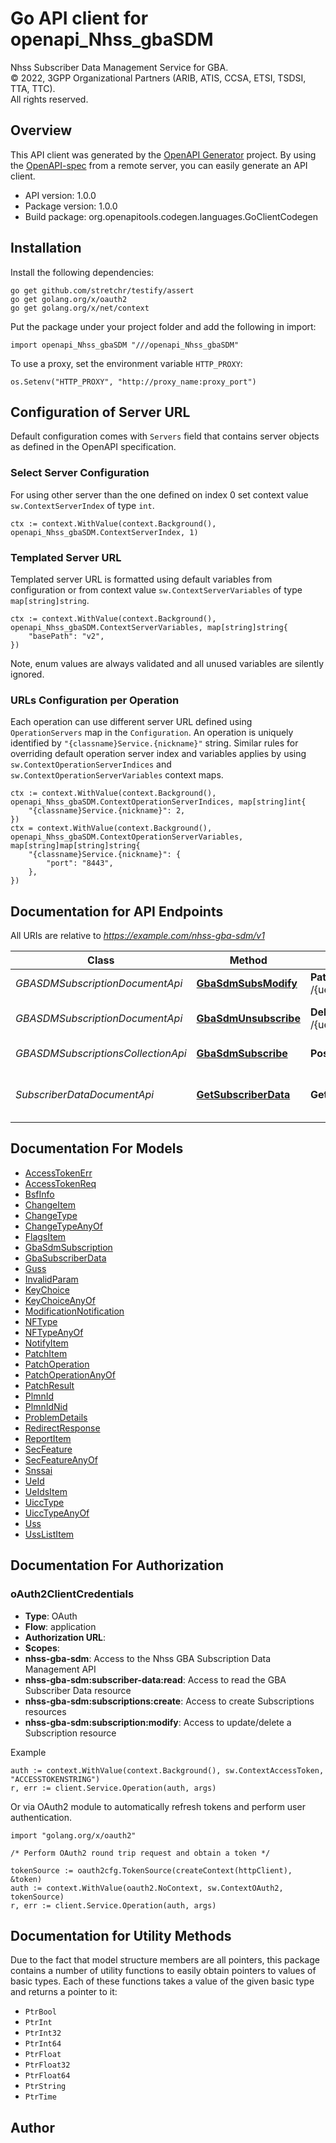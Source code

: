 # Go API client for openapi_Nhss_gbaSDM

Nhss Subscriber Data Management Service for GBA.  
© 2022, 3GPP Organizational Partners (ARIB, ATIS, CCSA, ETSI, TSDSI, TTA, TTC).  
All rights reserved.


## Overview
This API client was generated by the [OpenAPI Generator](https://openapi-generator.tech) project.  By using the [OpenAPI-spec](https://www.openapis.org/) from a remote server, you can easily generate an API client.

- API version: 1.0.0
- Package version: 1.0.0
- Build package: org.openapitools.codegen.languages.GoClientCodegen

## Installation

Install the following dependencies:

```shell
go get github.com/stretchr/testify/assert
go get golang.org/x/oauth2
go get golang.org/x/net/context
```

Put the package under your project folder and add the following in import:

```golang
import openapi_Nhss_gbaSDM "///openapi_Nhss_gbaSDM"
```

To use a proxy, set the environment variable `HTTP_PROXY`:

```golang
os.Setenv("HTTP_PROXY", "http://proxy_name:proxy_port")
```

## Configuration of Server URL

Default configuration comes with `Servers` field that contains server objects as defined in the OpenAPI specification.

### Select Server Configuration

For using other server than the one defined on index 0 set context value `sw.ContextServerIndex` of type `int`.

```golang
ctx := context.WithValue(context.Background(), openapi_Nhss_gbaSDM.ContextServerIndex, 1)
```

### Templated Server URL

Templated server URL is formatted using default variables from configuration or from context value `sw.ContextServerVariables` of type `map[string]string`.

```golang
ctx := context.WithValue(context.Background(), openapi_Nhss_gbaSDM.ContextServerVariables, map[string]string{
	"basePath": "v2",
})
```

Note, enum values are always validated and all unused variables are silently ignored.

### URLs Configuration per Operation

Each operation can use different server URL defined using `OperationServers` map in the `Configuration`.
An operation is uniquely identified by `"{classname}Service.{nickname}"` string.
Similar rules for overriding default operation server index and variables applies by using `sw.ContextOperationServerIndices` and `sw.ContextOperationServerVariables` context maps.

```golang
ctx := context.WithValue(context.Background(), openapi_Nhss_gbaSDM.ContextOperationServerIndices, map[string]int{
	"{classname}Service.{nickname}": 2,
})
ctx = context.WithValue(context.Background(), openapi_Nhss_gbaSDM.ContextOperationServerVariables, map[string]map[string]string{
	"{classname}Service.{nickname}": {
		"port": "8443",
	},
})
```

## Documentation for API Endpoints

All URIs are relative to *https://example.com/nhss-gba-sdm/v1*

Class | Method | HTTP request | Description
------------ | ------------- | ------------- | -------------
*GBASDMSubscriptionDocumentApi* | [**GbaSdmSubsModify**](docs/GBASDMSubscriptionDocumentApi.md#gbasdmsubsmodify) | **Patch** /{ueId}/subscriptions/{subscriptionId} | Modify the subscription
*GBASDMSubscriptionDocumentApi* | [**GbaSdmUnsubscribe**](docs/GBASDMSubscriptionDocumentApi.md#gbasdmunsubscribe) | **Delete** /{ueId}/subscriptions/{subscriptionId} | Unsubscribe from notifications
*GBASDMSubscriptionsCollectionApi* | [**GbaSdmSubscribe**](docs/GBASDMSubscriptionsCollectionApi.md#gbasdmsubscribe) | **Post** /{ueId}/subscriptions | Subscribe to notifications
*SubscriberDataDocumentApi* | [**GetSubscriberData**](docs/SubscriberDataDocumentApi.md#getsubscriberdata) | **Get** /{ueId}/subscriber-data | Retrieve the subscriber data of a user


## Documentation For Models

 - [AccessTokenErr](docs/AccessTokenErr.md)
 - [AccessTokenReq](docs/AccessTokenReq.md)
 - [BsfInfo](docs/BsfInfo.md)
 - [ChangeItem](docs/ChangeItem.md)
 - [ChangeType](docs/ChangeType.md)
 - [ChangeTypeAnyOf](docs/ChangeTypeAnyOf.md)
 - [FlagsItem](docs/FlagsItem.md)
 - [GbaSdmSubscription](docs/GbaSdmSubscription.md)
 - [GbaSubscriberData](docs/GbaSubscriberData.md)
 - [Guss](docs/Guss.md)
 - [InvalidParam](docs/InvalidParam.md)
 - [KeyChoice](docs/KeyChoice.md)
 - [KeyChoiceAnyOf](docs/KeyChoiceAnyOf.md)
 - [ModificationNotification](docs/ModificationNotification.md)
 - [NFType](docs/NFType.md)
 - [NFTypeAnyOf](docs/NFTypeAnyOf.md)
 - [NotifyItem](docs/NotifyItem.md)
 - [PatchItem](docs/PatchItem.md)
 - [PatchOperation](docs/PatchOperation.md)
 - [PatchOperationAnyOf](docs/PatchOperationAnyOf.md)
 - [PatchResult](docs/PatchResult.md)
 - [PlmnId](docs/PlmnId.md)
 - [PlmnIdNid](docs/PlmnIdNid.md)
 - [ProblemDetails](docs/ProblemDetails.md)
 - [RedirectResponse](docs/RedirectResponse.md)
 - [ReportItem](docs/ReportItem.md)
 - [SecFeature](docs/SecFeature.md)
 - [SecFeatureAnyOf](docs/SecFeatureAnyOf.md)
 - [Snssai](docs/Snssai.md)
 - [UeId](docs/UeId.md)
 - [UeIdsItem](docs/UeIdsItem.md)
 - [UiccType](docs/UiccType.md)
 - [UiccTypeAnyOf](docs/UiccTypeAnyOf.md)
 - [Uss](docs/Uss.md)
 - [UssListItem](docs/UssListItem.md)


## Documentation For Authorization



### oAuth2ClientCredentials


- **Type**: OAuth
- **Flow**: application
- **Authorization URL**: 
- **Scopes**: 
 - **nhss-gba-sdm**: Access to the Nhss GBA Subscription Data Management API
 - **nhss-gba-sdm:subscriber-data:read**: Access to read the GBA Subscriber Data resource
 - **nhss-gba-sdm:subscriptions:create**: Access to create Subscriptions resources
 - **nhss-gba-sdm:subscription:modify**: Access to update/delete a Subscription resource

Example

```golang
auth := context.WithValue(context.Background(), sw.ContextAccessToken, "ACCESSTOKENSTRING")
r, err := client.Service.Operation(auth, args)
```

Or via OAuth2 module to automatically refresh tokens and perform user authentication.

```golang
import "golang.org/x/oauth2"

/* Perform OAuth2 round trip request and obtain a token */

tokenSource := oauth2cfg.TokenSource(createContext(httpClient), &token)
auth := context.WithValue(oauth2.NoContext, sw.ContextOAuth2, tokenSource)
r, err := client.Service.Operation(auth, args)
```


## Documentation for Utility Methods

Due to the fact that model structure members are all pointers, this package contains
a number of utility functions to easily obtain pointers to values of basic types.
Each of these functions takes a value of the given basic type and returns a pointer to it:

* `PtrBool`
* `PtrInt`
* `PtrInt32`
* `PtrInt64`
* `PtrFloat`
* `PtrFloat32`
* `PtrFloat64`
* `PtrString`
* `PtrTime`

## Author



